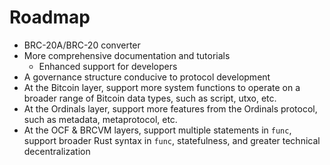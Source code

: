 # Roadmap

* BRC-20A/BRC-20 converter
* More comprehensive documentation and tutorials
  * Enhanced support for developers
* A governance structure conducive to protocol development
* At the Bitcoin layer, support more system functions to operate on a broader range of Bitcoin data types, such as script, utxo, etc.
* At the Ordinals layer, support more features from the Ordinals protocol, such as metadata, metaprotocol, etc.
* At the OCF & BRCVM layers, support multiple statements in `func`, support broader Rust syntax in `func`, statefulness, and greater technical decentralization
